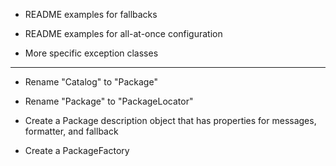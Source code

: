 - README examples for fallbacks

- README examples for all-at-once configuration

- More specific exception classes

* * *

- Rename "Catalog" to "Package"

- Rename "Package" to "PackageLocator"

- Create a Package description object that has properties for messages,
  formatter, and fallback

- Create a PackageFactory
